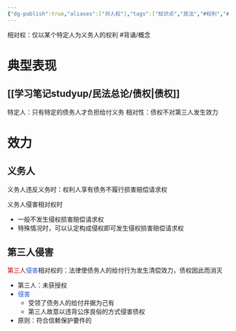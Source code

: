 ```yaml
---
{"dg-publish":true,"aliases":["对人权"],"tags":["知识点","民法","#权利","#民法权利"],"permalink":"/学习笔记studyup/民法总论/相对权/","dgPassFrontmatter":true,"created":"2024-07-05T11:29:05.407+08:00","updated":"2024-11-01T14:31:56.672+08:00"}
---
```


相对权：仅以某个特定人为义务人的权利 #背诵/概念 

# 典型表现
## [[学习笔记studyup/民法总论/债权\|债权]] 
特定人：只有特定的债务人才负担给付义务
相对性：债权不对第三人发生效力
# 效力
## 义务人
义务人违反义务时：权利人享有债务不履行损害赔偿请求权

义务人侵害相对权时
- 一般不发生侵权损害赔偿请求权
- 特殊情况时，可以认定构成侵权即可发生侵权损害赔偿请求权
## 第三人侵害
<font color="#c00000">第三人</font><font color="#245bdb">侵害</font>相对权的：法律使债务人的给付行为发生清偿效力，债权因此而消灭
- 第三人：未获授权
- <font color="#245bdb">侵害</font>
	- 受领了债务人的给付并据为己有
	- 第三人故意以违背公序良俗的方式侵害债权
- 原则：符合信赖保护要件的
